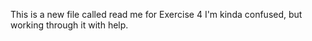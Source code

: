 This is a new file called read me for Exercise 4
I'm kinda confused, but working through it with help.

